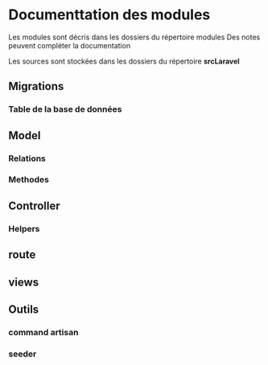 # Documenttation des modules

Les modules sont décris dans les dossiers du répertoire modules
Des notes peuvent compléter la documentation

Les sources sont stockées dans les dossiers du répertoire **srcLaravel**




## Migrations
### Table de la base de données
## Model
### Relations
### Methodes
## Controller
### Helpers
## route 
## views

## Outils
### command artisan
### seeder
